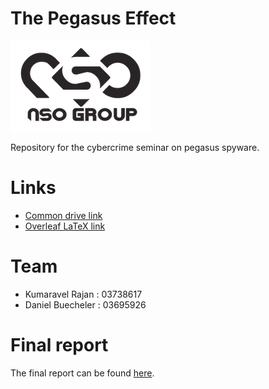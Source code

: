 # The Pegasus Effect

![NSO Group Logo](Nso-group-logo.png)

Repository for the cybercrime seminar on pegasus spyware.

# Links
- [Common drive link](https://drive.google.com/drive/folders/1sbndFC5vSz6eOTZTVHYfJM9MSexGGUgB)
- [Overleaf LaTeX link](https://www.overleaf.com/project/61f8fc594acd437e5e448c97)

# Team
- Kumaravel Rajan : 03738617
- Daniel Buecheler : 03695926

# Final report
The final report can be found [here](https://gitlab.com/kumaravel.rajan/pegasusvictimsonlineanalysis/-/blob/main/Investigating_Pegasus_Impact_on_the_Online_Activity_of_Journalists_Targeted_with_Illegal_Surveillance_-_an_open-source_data_analysis.pdf).
